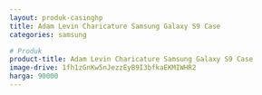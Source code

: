 ```yaml
---
layout: produk-casinghp
title: Adam Levin Charicature Samsung Galaxy S9 Case
categories: samsung

# Produk
product-title: Adam Levin Charicature Samsung Galaxy S9 Case
image-drive: 1fh1zGnKw5nJezzEyB9I3bfkaEKMIWHR2
harga: 90000
---
```

